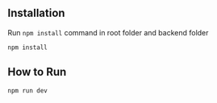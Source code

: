 ## Installation

Run `npm install` command in root folder and backend folder

```
npm install
```

## How to Run

```
npm run dev
```
